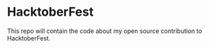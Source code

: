 # HacktoberFest
This repo will contain the code about my open source contribution to HacktoberFest.
